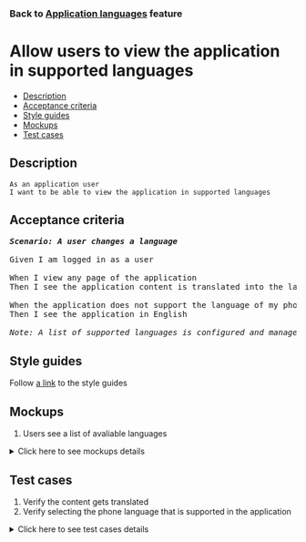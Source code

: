 ### Back to [Application languages](../../README.md) feature

# Allow users to view the application in supported languages

- [Description](#description)
- [Acceptance criteria](#acceptance-criteria)
- [Style guides](#style-guides)
- [Mockups](#mockups)
- [Test cases](#test-cases)

## Description

    As an application user
    I want to be able to view the application in supported languages

## Acceptance criteria

<pre>
<b><i>Scenario: A user changes a language</i></b>

Given I am logged in as a user

When I view any page of the application
Then I see the application content is translated into the language that is selected on my phone

When the application does not support the language of my phone
Then I see the application in English

<i>Note: A list of supported languages is configured and managed by admin via the CMS</i>
</pre>

## Style guides

Follow [a link](https://www.figma.com/proto/0zkkf5WC77OSpvyD6YXpFE/Style-guides?page-id=0%3A1&node-id=19%3A5368&viewport=266%2C48%2C0.54&scaling=min-zoom&starting-point-node-id=19%3A5368) to the style guides

## Mockups

1. Users see a list of avaliable languages

<details>
  <summary>Click here to see mockups details</summary>

**1. Users see a list of avaliable languages:**

![Users see a list of avaliable languages](/sports_hub_portal/mobile_application_features/application_languages/images/application_languages_list.png)

</details>

## Test cases

1. Verify the content gets translated
2. Verify selecting the phone language that is supported in the application

<details>
  <summary>Click here to see test cases details</summary>

### **#1. Verify the content gets translated**

|Preconditions|Steps|Expected result
--------------|-----|----------
|- Log in with user account</br>- Go to any page</br>- The application supports EN, UA, DE, FR languages|1) Select phone lagnuage as one of the supported list</br>2) Examine the app content|1) The application content is translated into the language that is selected on my phone|

### **#2. Verify selecting the phone language that is supported in the application**

|Preconditions|Steps|Expected result
--------------|-----|----------
|- Log in with user account</br>- The application supports EN, UA, DE, FR languages|1) Select phone lagnuage that is NOT present in the supported list</br>2) Examine the app content</br>3) Tap the preferred language icon|The application content is translated into English|
</details>
